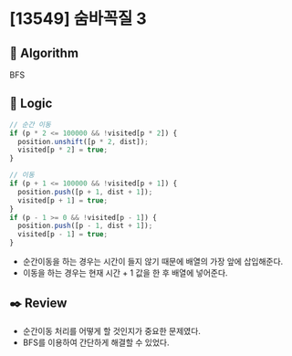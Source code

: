 # [13549] 숨바꼭질 3

## :pushpin: **Algorithm**

BFS

## :round_pushpin: **Logic**

```javascript
// 순간 이동
if (p * 2 <= 100000 && !visited[p * 2]) {
  position.unshift([p * 2, dist]);
  visited[p * 2] = true;
}

// 이동
if (p + 1 <= 100000 && !visited[p + 1]) {
  position.push([p + 1, dist + 1]);
  visited[p + 1] = true;
}
if (p - 1 >= 0 && !visited[p - 1]) {
  position.push([p - 1, dist + 1]);
  visited[p - 1] = true;
}
```

- 순간이동을 하는 경우는 시간이 들지 않기 때문에 배열의 가장 앞에 삽입해준다.
- 이동을 하는 경우는 현재 시간 + 1 값을 한 후 배열에 넣어준다.

## :black_nib: **Review**

- 순간이동 처리를 어떻게 할 것인지가 중요한 문제였다.
- BFS를 이용하여 간단하게 해결할 수 있었다.
